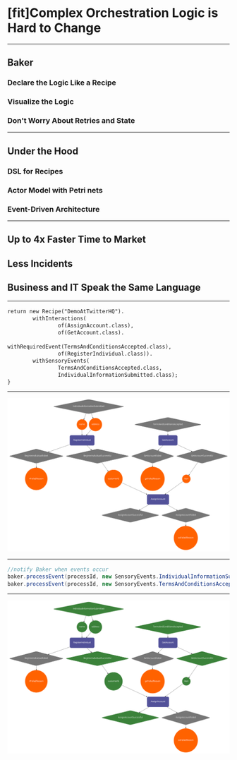 # [fit]Complex Orchestration Logic is Hard to Change

---

## Baker
### Declare the Logic Like a Recipe
### Visualize the Logic
### Don't Worry About Retries and State

---

## Under the Hood
### DSL for Recipes
### Actor Model with Petri nets
### Event-Driven Architecture

---

## Up to 4x Faster Time to Market
## Less Incidents
## Business and IT Speak the Same Language

---

```java, [.highlight: 3,4,6]
return new Recipe("DemoAtTwitterHQ").
        withInteractions(
                of(AssignAccount.class),
                of(GetAccount.class).
                        withRequiredEvent(TermsAndConditionsAccepted.class),
                of(RegisterIndividual.class)).
        withSensoryEvents(
                TermsAndConditionsAccepted.class,
                IndividualInformationSubmitted.class);
}
```

---

![fit](recipe.png)

---

```java
//notify Baker when events occur
baker.processEvent(processId, new SensoryEvents.IndividualInformationSubmitted(name, address));
baker.processEvent(processId, new SensoryEvents.TermsAndConditionsAccepted());
```

---

![fit](end-state.png)